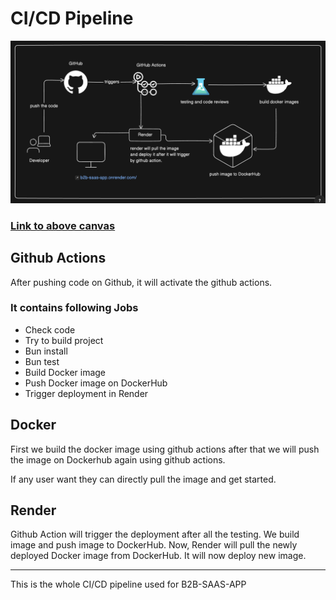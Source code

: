 # CI/CD Pipeline

<img src="./public/cicd.png"/>

### [Link to above canvas](https://app.eraser.io/workspace/wSaiPZPORvI7o7ZJjJRP?origin=share)

## Github Actions

After pushing code on Github, it will activate the github actions.

### It contains following Jobs

- Check code
- Try to build project
- Bun install
- Bun test
- Build Docker image
- Push Docker image on DockerHub
- Trigger deployment in Render

## Docker

First we build the docker image using github actions after that we will push the image on Dockerhub again using github actions.

If any user want they can directly pull the image and get started.

## Render

Github Action will trigger the deployment after all the testing. We build image and push image to DockerHub. Now, Render will pull the newly deployed Docker image from DockerHub. It will now deploy new image.

<hr/>
This is the whole CI/CD pipeline used for B2B-SAAS-APP
